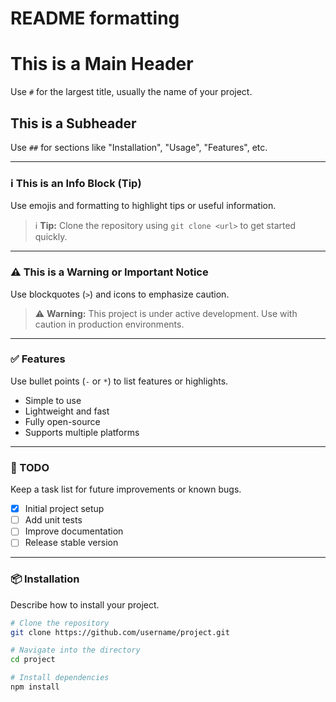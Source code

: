 # README formatting

# This is a Main Header
Use `#` for the largest title, usually the name of your project.

## This is a Subheader
Use `##` for sections like "Installation", "Usage", "Features", etc.

---

### ℹ️ This is an Info Block (Tip)
Use emojis and formatting to highlight tips or useful information.

> ℹ️ **Tip:** Clone the repository using `git clone <url>` to get started quickly.

---

### ⚠️ This is a Warning or Important Notice
Use blockquotes (`>`) and icons to emphasize caution.

> ⚠️ **Warning:** This project is under active development. Use with caution in production environments.

---

### ✅ Features
Use bullet points (`-` or `*`) to list features or highlights.

- Simple to use
- Lightweight and fast
- Fully open-source
- Supports multiple platforms

---

### 📝 TODO
Keep a task list for future improvements or known bugs.

- [x] Initial project setup
- [ ] Add unit tests
- [ ] Improve documentation
- [ ] Release stable version

---

### 📦 Installation
Describe how to install your project.

```bash
# Clone the repository
git clone https://github.com/username/project.git

# Navigate into the directory
cd project

# Install dependencies
npm install
